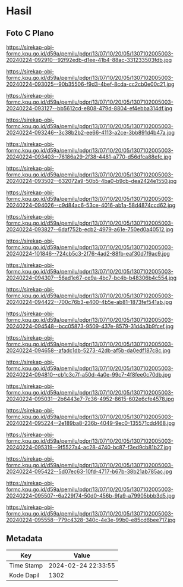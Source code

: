 # Hasil

## Foto C Plano

https://sirekap-obj-formc.kpu.go.id/d59a/pemilu/pdpr/13/07/10/20/05/1307102005003-20240224-092910--92f92edb-d1ee-41b4-88ac-331233503fdb.jpg

https://sirekap-obj-formc.kpu.go.id/d59a/pemilu/pdpr/13/07/10/20/05/1307102005003-20240224-093025--90b35506-f9d3-4bef-8cda-cc2cb0e00c21.jpg

https://sirekap-obj-formc.kpu.go.id/d59a/pemilu/pdpr/13/07/10/20/05/1307102005003-20240224-093127--bb5612cd-e808-479d-8804-ef4ebba314df.jpg

https://sirekap-obj-formc.kpu.go.id/d59a/pemilu/pdpr/13/07/10/20/05/1307102005003-20240224-093246--3c38b2b2-ee66-4113-a2ce-3bb891d4b47a.jpg

https://sirekap-obj-formc.kpu.go.id/d59a/pemilu/pdpr/13/07/10/20/05/1307102005003-20240224-093403--76186a29-2f38-4481-a770-d56dfca88efc.jpg

https://sirekap-obj-formc.kpu.go.id/d59a/pemilu/pdpr/13/07/10/20/05/1307102005003-20240224-093502--632072a9-50b5-4ba0-b9cb-dea2424e1550.jpg

https://sirekap-obj-formc.kpu.go.id/d59a/pemilu/pdpr/13/07/10/20/05/1307102005003-20240224-094026--c9d84ac6-53ce-4016-ab1a-58d4874ccd62.jpg

https://sirekap-obj-formc.kpu.go.id/d59a/pemilu/pdpr/13/07/10/20/05/1307102005003-20240224-093827--6daf752b-ecb2-4979-a61e-750ed0a40512.jpg

https://sirekap-obj-formc.kpu.go.id/d59a/pemilu/pdpr/13/07/10/20/05/1307102005003-20240224-101846--724cb5c3-2f76-4ad2-88fb-eaf30d7f9ac9.jpg

https://sirekap-obj-formc.kpu.go.id/d59a/pemilu/pdpr/13/07/10/20/05/1307102005003-20240224-094307--56ad1e67-ce9a-4bc7-bc4b-b48306b4c554.jpg

https://sirekap-obj-formc.kpu.go.id/d59a/pemilu/pdpr/13/07/10/20/05/1307102005003-20240224-094422--700c76b3-e400-4b5e-ab81-1873fef541ab.jpg

https://sirekap-obj-formc.kpu.go.id/d59a/pemilu/pdpr/13/07/10/20/05/1307102005003-20240224-094548--bcc05873-9509-437e-8579-31d4a3b9fcef.jpg

https://sirekap-obj-formc.kpu.go.id/d59a/pemilu/pdpr/13/07/10/20/05/1307102005003-20240224-094658--afadc1db-5273-42db-af5b-da0edf187c8c.jpg

https://sirekap-obj-formc.kpu.go.id/d59a/pemilu/pdpr/13/07/10/20/05/1307102005003-20240224-094810--cb1c3c7f-a50d-4a0e-99c7-4f8fee0c70db.jpg

https://sirekap-obj-formc.kpu.go.id/d59a/pemilu/pdpr/13/07/10/20/05/1307102005003-20240224-095031--2b6443e7-7c36-4952-8615-602e6cfe4578.jpg

https://sirekap-obj-formc.kpu.go.id/d59a/pemilu/pdpr/13/07/10/20/05/1307102005003-20240224-095224--2e189ba8-236b-4049-9ec0-135571cdd468.jpg

https://sirekap-obj-formc.kpu.go.id/d59a/pemilu/pdpr/13/07/10/20/05/1307102005003-20240224-095319--9f5527a4-ac28-4740-bc87-f3ed9cb81b27.jpg

https://sirekap-obj-formc.kpu.go.id/d59a/pemilu/pdpr/13/07/10/20/05/1307102005003-20240224-095422--5d07ec63-10fd-4717-b67b-38b21ab785ac.jpg

https://sirekap-obj-formc.kpu.go.id/d59a/pemilu/pdpr/13/07/10/20/05/1307102005003-20240224-095507--6a229f74-50d0-456b-9fa9-a79905bbb3d5.jpg

https://sirekap-obj-formc.kpu.go.id/d59a/pemilu/pdpr/13/07/10/20/05/1307102005003-20240224-095558--779c4328-340c-4e3e-99b0-e85cd6bee717.jpg


## Metadata

| Key        | Value               |
| ---------- | ------------------- |
| Time Stamp | 2024-02-24 22:33:55 |
| Kode Dapil | 1302                |



